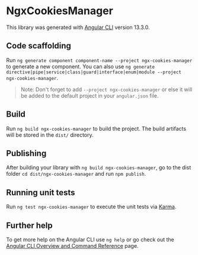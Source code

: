 # NgxCookiesManager

This library was generated with [Angular CLI](https://github.com/angular/angular-cli) version 13.3.0.

## Code scaffolding

Run `ng generate component component-name --project ngx-cookies-manager` to generate a new component. You can also use `ng generate directive|pipe|service|class|guard|interface|enum|module --project ngx-cookies-manager`.
> Note: Don't forget to add `--project ngx-cookies-manager` or else it will be added to the default project in your `angular.json` file. 

## Build

Run `ng build ngx-cookies-manager` to build the project. The build artifacts will be stored in the `dist/` directory.

## Publishing

After building your library with `ng build ngx-cookies-manager`, go to the dist folder `cd dist/ngx-cookies-manager` and run `npm publish`.

## Running unit tests

Run `ng test ngx-cookies-manager` to execute the unit tests via [Karma](https://karma-runner.github.io).

## Further help

To get more help on the Angular CLI use `ng help` or go check out the [Angular CLI Overview and Command Reference](https://angular.io/cli) page.
